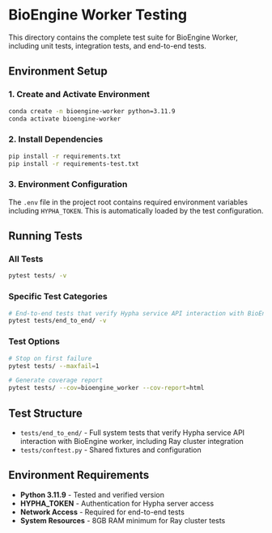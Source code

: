# BioEngine Worker Testing

This directory contains the complete test suite for BioEngine Worker, including unit tests, integration tests, and end-to-end tests.

## Environment Setup

### 1. Create and Activate Environment
```bash
conda create -n bioengine-worker python=3.11.9
conda activate bioengine-worker
```

### 2. Install Dependencies
```bash
pip install -r requirements.txt
pip install -r requirements-test.txt
```

### 3. Environment Configuration
The `.env` file in the project root contains required environment variables including `HYPHA_TOKEN`. This is automatically loaded by the test configuration.

## Running Tests

### All Tests
```bash
pytest tests/ -v
```

### Specific Test Categories
```bash
# End-to-end tests that verify Hypha service API interaction with BioEngine worker
pytest tests/end_to_end/ -v
```

### Test Options
```bash
# Stop on first failure
pytest tests/ --maxfail=1

# Generate coverage report
pytest tests/ --cov=bioengine_worker --cov-report=html
```

## Test Structure

- `tests/end_to_end/` - Full system tests that verify Hypha service API interaction with BioEngine worker, including Ray cluster integration
- `tests/conftest.py` - Shared fixtures and configuration

## Environment Requirements

- **Python 3.11.9** - Tested and verified version
- **HYPHA_TOKEN** - Authentication for Hypha server access
- **Network Access** - Required for end-to-end tests
- **System Resources** - 8GB RAM minimum for Ray cluster tests
